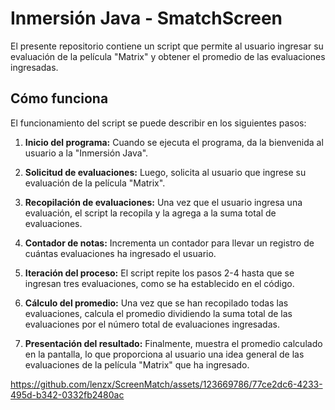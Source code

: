 # Inmersión Java - SmatchScreen

El presente repositorio contiene un script que permite al usuario ingresar su evaluación de la película "Matrix" y obtener el promedio de las evaluaciones ingresadas.

## Cómo funciona

El funcionamiento del script se puede describir en los siguientes pasos:

1. **Inicio del programa:** Cuando se ejecuta el programa, da la bienvenida al usuario a la "Inmersión Java".
   
2. **Solicitud de evaluaciones:** Luego, solicita al usuario que ingrese su evaluación de la película "Matrix".
   
3. **Recopilación de evaluaciones:** Una vez que el usuario ingresa una evaluación, el script la recopila y la agrega a la suma total de evaluaciones.
   
4. **Contador de notas:** Incrementa un contador para llevar un registro de cuántas evaluaciones ha ingresado el usuario.
   
5. **Iteración del proceso:** El script repite los pasos 2-4 hasta que se ingresan tres evaluaciones, como se ha establecido en el código.
   
6. **Cálculo del promedio:** Una vez que se han recopilado todas las evaluaciones, calcula el promedio dividiendo la suma total de las evaluaciones por el número total de evaluaciones ingresadas.
   
7. **Presentación del resultado:** Finalmente, muestra el promedio calculado en la pantalla, lo que proporciona al usuario una idea general de las evaluaciones de la película "Matrix" que ha ingresado.

https://github.com/lenzx/ScreenMatch/assets/123669786/77ce2dc6-4233-495d-b342-0332fb2480ac

